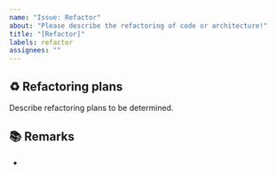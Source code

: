 ```yaml
---
name: "Issue: Refactor"
about: "Please describe the refactoring of code or architecture!"
title: "[Refactor]"
labels: refactor
assignees: ""
---
```


## ♻️ Refactoring plans

Describe refactoring plans to be determined.

## 📚 Remarks

- 
